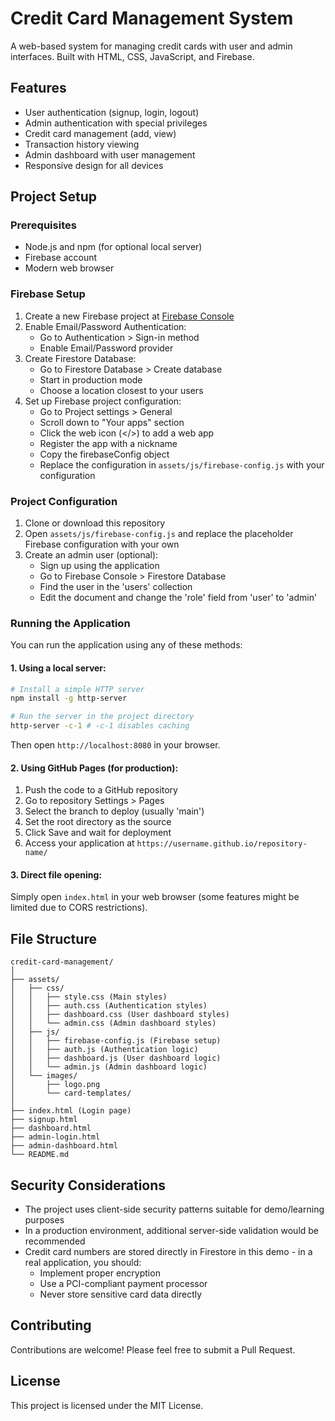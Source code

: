 # Credit Card Management System

A web-based system for managing credit cards with user and admin interfaces. Built with HTML, CSS, JavaScript, and Firebase.

## Features

- User authentication (signup, login, logout)
- Admin authentication with special privileges
- Credit card management (add, view)
- Transaction history viewing
- Admin dashboard with user management
- Responsive design for all devices

## Project Setup

### Prerequisites

- Node.js and npm (for optional local server)
- Firebase account
- Modern web browser

### Firebase Setup

1. Create a new Firebase project at [Firebase Console](https://console.firebase.google.com/)
2. Enable Email/Password Authentication:
   - Go to Authentication > Sign-in method
   - Enable Email/Password provider
3. Create Firestore Database:
   - Go to Firestore Database > Create database
   - Start in production mode
   - Choose a location closest to your users
4. Set up Firebase project configuration:
   - Go to Project settings > General
   - Scroll down to "Your apps" section
   - Click the web icon (</>) to add a web app
   - Register the app with a nickname
   - Copy the firebaseConfig object
   - Replace the configuration in `assets/js/firebase-config.js` with your configuration

### Project Configuration

1. Clone or download this repository
2. Open `assets/js/firebase-config.js` and replace the placeholder Firebase configuration with your own
3. Create an admin user (optional):
   - Sign up using the application
   - Go to Firebase Console > Firestore Database
   - Find the user in the 'users' collection
   - Edit the document and change the 'role' field from 'user' to 'admin'

### Running the Application

You can run the application using any of these methods:

#### 1. Using a local server:

```bash
# Install a simple HTTP server
npm install -g http-server

# Run the server in the project directory
http-server -c-1 # -c-1 disables caching
```

Then open `http://localhost:8080` in your browser.

#### 2. Using GitHub Pages (for production):

1. Push the code to a GitHub repository
2. Go to repository Settings > Pages
3. Select the branch to deploy (usually 'main')
4. Set the root directory as the source
5. Click Save and wait for deployment
6. Access your application at `https://username.github.io/repository-name/`

#### 3. Direct file opening:

Simply open `index.html` in your web browser (some features might be limited due to CORS restrictions).

## File Structure

```
credit-card-management/
│
├── assets/
│   ├── css/
│   │   ├── style.css (Main styles)
│   │   ├── auth.css (Authentication styles)
│   │   ├── dashboard.css (User dashboard styles)
│   │   └── admin.css (Admin dashboard styles)
│   ├── js/
│   │   ├── firebase-config.js (Firebase setup)
│   │   ├── auth.js (Authentication logic)
│   │   ├── dashboard.js (User dashboard logic)
│   │   └── admin.js (Admin dashboard logic)
│   └── images/
│       ├── logo.png
│       └── card-templates/
│
├── index.html (Login page)
├── signup.html
├── dashboard.html
├── admin-login.html
├── admin-dashboard.html
└── README.md
```

## Security Considerations

- The project uses client-side security patterns suitable for demo/learning purposes
- In a production environment, additional server-side validation would be recommended
- Credit card numbers are stored directly in Firestore in this demo - in a real application, you should:
  - Implement proper encryption
  - Use a PCI-compliant payment processor
  - Never store sensitive card data directly

## Contributing

Contributions are welcome! Please feel free to submit a Pull Request.

## License

This project is licensed under the MIT License. 